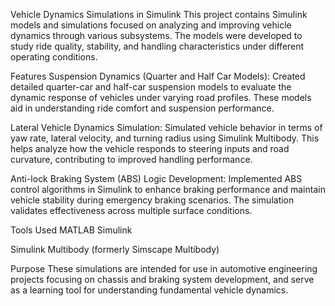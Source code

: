 Vehicle Dynamics Simulations in Simulink
This project contains Simulink models and simulations focused on analyzing and improving vehicle dynamics through various subsystems. The models were developed to study ride quality, stability, and handling characteristics under different operating conditions.

Features
Suspension Dynamics (Quarter and Half Car Models):
Created detailed quarter-car and half-car suspension models to evaluate the dynamic response of vehicles under varying road profiles. These models aid in understanding ride comfort and suspension performance.

Lateral Vehicle Dynamics Simulation:
Simulated vehicle behavior in terms of yaw rate, lateral velocity, and turning radius using Simulink Multibody. This helps analyze how the vehicle responds to steering inputs and road curvature, contributing to improved handling performance.

Anti-lock Braking System (ABS) Logic Development:
Implemented ABS control algorithms in Simulink to enhance braking performance and maintain vehicle stability during emergency braking scenarios. The simulation validates effectiveness across multiple surface conditions.

Tools Used
MATLAB Simulink

Simulink Multibody (formerly Simscape Multibody)

Purpose
These simulations are intended for use in automotive engineering projects focusing on chassis and braking system development, and serve as a learning tool for understanding fundamental vehicle dynamics.
